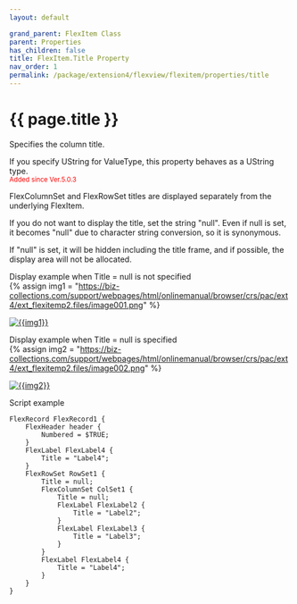 ```yaml
---
layout: default

grand_parent: FlexItem Class
parent: Properties
has_children: false
title: FlexItem.Title Property
nav_order: 1
permalink: /package/extension4/flexview/flexitem/properties/title
---
```

# {{ page.title }}

Specifies the column title.

If you specify UString for ValueType, this property behaves as a UString type. <br><small><span style="color:red">Added since Ver.5.0.3</span></small>

FlexColumnSet and FlexRowSet titles are displayed separately from the underlying FlexItem.

If you do not want to display the title, set the string "null". Even if null is set, it becomes "null" due to character string conversion, so it is synonymous.

If "null" is set, it will be hidden including the title frame, and if possible, the display area will not be allocated.

Display example when Title = null is not specified<br>
{% assign img1 = "https://biz-collections.com/support/webpages/html/onlinemanual/browser/crs/pac/ext4/ext_flexitemp2.files/image001.png" %}

<a href="{{ img1 }}" target="_blank"> <img src="{{ img1 }}" alt="{{img1}}"></a>

Display example when Title = null is specified<br>
{% assign img2 = "https://biz-collections.com/support/webpages/html/onlinemanual/browser/crs/pac/ext4/ext_flexitemp2.files/image002.png" %}

<a href="{{ img2 }}" target="_blank"> <img src="{{ img2 }}" alt="{{img2}}"></a>

Script example

```
FlexRecord FlexRecord1 {
    FlexHeader header {
        Numbered = $TRUE;
    }
    FlexLabel FlexLabel4 {
        Title = "Label4";
    }
    FlexRowSet RowSet1 {
        Title = null;
        FlexColumnSet ColSet1 {
            Title = null;
            FlexLabel FlexLabel2 {
                Title = "Label2";
            }
            FlexLabel FlexLabel3 {
                Title = "Label3";
            }
        }
        FlexLabel FlexLabel4 {
            Title = "Label4";
        }
    }
}
```